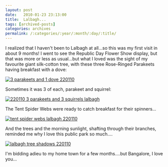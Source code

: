 ```yaml
---
layout: post
date:	2010-01-23 23:13:00
title:  Lalbagh...
tags: [archived-posts]
categories: archives
permalink: /:categories/:year/:month/:day/:title/
---
```

I realized that I haven't been to Lalbagh at all...so this was my first visit in about 9 months! I went to see the Republic Day Flower Show display, but that was more or less as usual...but what I loved was the sight of my favourite giant silk-cotton tree, with these three Rose-Ringed Parakeets having breakfast with a dove:


<a href="http://s967.photobucket.com/albums/ae160/pedoral/?action=view&current=IMG_1785.jpg" target="_blank"><img src="http://i967.photobucket.com/albums/ae160/pedoral/IMG_1785.jpg" border="0" alt="3 parakeets and 1 dove 220110"></a>

Sometimes it was 3 of each, parakeet and squirrel:



<a href="http://s967.photobucket.com/albums/ae160/pedoral/?action=view&current=IMG_1781.jpg" target="_blank"><img src="http://i967.photobucket.com/albums/ae160/pedoral/IMG_1781.jpg" border="0" alt="220110 3 parakeets and 3 squirrels lalbagh"></a>

The Tent Spider Webs were ready to catch breakfast for their spinners...


<a href="http://s967.photobucket.com/albums/ae160/pedoral/?action=view&current=IMG_1793.jpg" target="_blank"><img src="http://i967.photobucket.com/albums/ae160/pedoral/IMG_1793.jpg" border="0" alt="tent spider webs lalbagh 220110"></a>



And the trees and the morning sunlight, shafting through their branches, reminded me why I love this public park so much....


<a href="http://s967.photobucket.com/albums/ae160/pedoral/?action=view&current=IMG_1788.jpg" target="_blank"><img src="http://i967.photobucket.com/albums/ae160/pedoral/IMG_1788.jpg" border="0" alt="lalbagh tree shadows 220110"></a>


I'm bidding adieu to my home town for a few months....but Bangalore, I love you...
